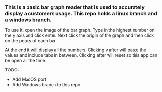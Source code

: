 ### This is a basic bar graph reader that is used to accurately display a customers usage. This repo holds a linux branch and a windows branch.

To use it, open the image of the bar graph. Type in the highest number on the y axis and click enter.
Next click the origin of the graph and then click on the peaks of each bar.

At the end it will display all the numbers. Clicking v after will paste the values and include tabs in between.
Clicking after will reset so this app can be open all the time.

TODO:

- Add MacOS port
- Add Windows branch to this repo
